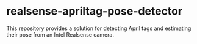 # realsense-apriltag-pose-detector
This repository provides a solution for detecting April tags and estimating their pose from an Intel Realsense camera.
